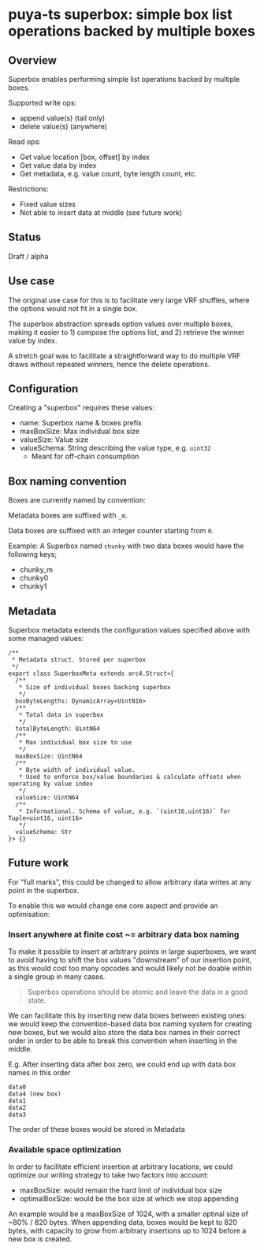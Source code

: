 # puya-ts superbox: simple box list operations backed by multiple boxes

## Overview

Superbox enables performing simple list operations backed by multiple boxes.

Supported write ops:

- append value(s) (tail only)
- delete value(s) (anywhere)

Read ops:

- Get value location [box, offset] by index 
- Get value data by index
- Get metadata, e.g. value count, byte length count, etc.

Restrictions:

- Fixed value sizes
- Not able to insert data at middle (see future work)

## Status

Draft / alpha

## Use case

The original use case for this is to facilitate very large VRF shuffles, where the options would not fit in a single box.

The superbox abstraction spreads option values over multiple boxes, making it easier to 1) compose the options list, and 2) retrieve the winner value by index.

A stretch goal was to facilitate a straightforward way to do multiple VRF draws without repeated winners, hence the delete operations.

## Configuration

Creating a "superbox" requires these values:

- name: Superbox name & boxes prefix
- maxBoxSize: Max individual box size
- valueSize: Value size
- valueSchema: String describing the value type, e.g. `uint32`
  - Meant for off-chain consumption

## Box naming convention

Boxes are currently named by convention:

Metadata boxes are suffixed with `_m`.

Data boxes are suffixed with an integer counter starting from `0`.

Example: A Superbox named `chunky` with two data boxes would have the following keys;

- chunky_m
- chunky0
- chunky1

## Metadata

Superbox metadata extends the configuration values specified above with some managed values:

```
/**
 * Metadata struct. Stored per superbox
 */
export class SuperboxMeta extends arc4.Struct<{
  /**
   * Size of individual boxes backing superbox
   */
  boxByteLengths: DynamicArray<UintN16>
  /**
   * Total data in superbox
   */
  totalByteLength: UintN64
  /**
   * Max individual box size to use
   */
  maxBoxSize: UintN64
  /**
   * Byte width of individual value.
   * Used to enforce box/value boundaries & calculate offsets when operating by value index
   */
  valueSize: UintN64
  /**
   * Informational. Schema of value, e.g. `(uint16,uint16)` for Tuple<uint16, uint16>
   */
  valueSchema: Str
}> {}
```

## Future work

For "full marks", this could be changed to allow arbitrary data writes at any point in the superbox.

To enable this we would change one core aspect and provide an optimisation:

### Insert anywhere at finite cost ~= arbitrary data box naming

To make it possible to insert at arbitrary points in large superboxes, we want to avoid having to shift the box values "downstream" of our insertion point, as this would cost too many opcodes and would likely not be doable within a single group in many cases.

> Superbox operations should be atomic and leave the data in a good state.

We can facilitate this by inserting new data boxes between existing ones: we would keep the convention-based data box naming system for creating new boxes, but we would also store the data box names in their correct order in order to be able to break this convention when inserting in the middle.

E.g. After inserting data after box zero, we could end up with data box names in this order

```
data0
data4 (new box)
data1
data2
data3
```

The order of these boxes would be stored in Metadata

### Available space optimization

In order to facilitate efficient insertion at arbitrary locations, we could optimize our writing strategy to take two factors into account:

- maxBoxSize: would remain the hard limit of individual box size
- optimalBoxSize: would be the box size at which we stop appending

An example would be a maxBoxSize of 1024, with a smaller optinal size of ~80% / 820 bytes. When appending data, boxes would be kept to 820 bytes, with capacity to grow from arbitrary insertions up to 1024 before a new box is created.

